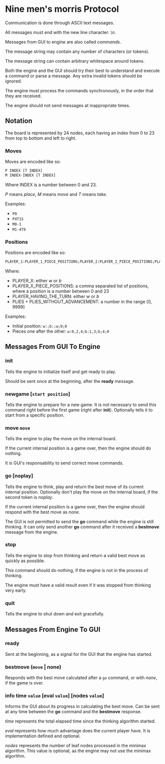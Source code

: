 # Nine men's morris Protocol

Communication is done through ASCII text messages.

All messages must end with the new line character: *\n*.

Messages from GUI to engine are also called *commands*.

The message string may contain any number of characters (or tokens).

The message string can contain arbitrary whitespace around tokens.

Both the engine and the GUI should try their best to understand and execute a command or parse a message.
Any extra invalid tokens should be ignored.

The engine must process the commands synchronously, in the order that they are received.

The engine should not send messages at inappropriate times.

## Notation

The board is represented by 24 nodes, each having an index from 0 to 23 from top to bottom and left to right.

### Moves

Moves are encoded like so:

```txt
P INDEX [T INDEX]
M INDEX-INDEX [T INDEX]
```

Where INDEX is a number between 0 and 23.

*P* means *place*, *M* means *move* and *T* means *take*.

Examples:

- `P0`
- `P4T15`
- `M0-1`
- `M1-4T9`

### Positions

Positions are encoded like so:

```txt
PLAYER_1:PLAYER_1_PIECE_POSITIONS;PLAYER_2:PLAYER_2_PIECE_POSITIONS;PLAYER_HAVING_THE_TURN;PLIES;PLIES_WITHOUT_ADVANCEMENT
```

Where:

- PLAYER_X: either *w* or *b*
- PLAYER_X_PIECE_POSITIONS: a comma separated list of positions, where a position is a number between 0 and 23
- PLAYER_HAVING_THE_TURN: either *w* or *b*
- PLIES + PLIES_WITHOUT_ADVANCEMENT: a number in the range [0, 9999]

Examples:

- Initial position: `w:;b:;w;0;0`
- Pieces one after the other: `w:0,2,4;b:1,3;b;4;0`

## Messages From GUI To Engine

### init

Tells the engine to initialize itself and get ready to play.

Should be sent once at the beginning, after the **ready** message.

### newgame [`start position`]

Tells the engine to prepare for a new game. It is not necessary to send this command right before the first game
(right after **init**). Optionally tells it to start from a
specific position.

### move `move`

Tells the engine to play the move on the internal board.

If the current internal position is a game over, then the engine should do nothing.

It is GUI's responsability to send correct move commands.

### go [noplay]

Tells the engine to think, play and return the best move of its current internal position. Optionally don't play
the move on the internal board, if the second token is *noplay*.

If the current internal position is a game over, then the engine should respond with the best move as *none*.

The GUI is not permitted to send the **go** command while the engine is still thinking. It can only send another
**go** command after it received a **bestmove** message from the engine.

### stop

Tells the engine to stop from thinking and return a valid best move as quickly as possible.

This command should do nothing, if the engine is not in the process of thinking.

The engine must have a valid result even if it was stopped from thinking very early.

### quit

Tells the engine to shut down and exit gracefully.

## Messages From Engine To GUI

### ready

Sent at the beginning, as a signal for the GUI that the engine has started.

### bestmove (`move` | none)

Responds with the best move calculated after a `go` command, or with *none*, if the game is over.

### info time `value` [eval `value`] [nodes `value`]

Informs the GUI about its progress in calculating the best move. Can be sent at any time between the **go**
command and the **bestmove** response.

*time* represents the total elapsed time since the thinking algorithm started.

*eval* represents how much advantage does the current player have. It is implementation defined and optional.

*nodes* represents the number of leaf nodes processed in the minimax algorithm. This value is optional,
as the engine may not use the minimax algorithm.
